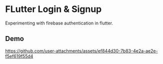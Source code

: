 # FLutter Login & Signup

Experimenting with firebase authentication in flutter.

## Demo
https://github.com/user-attachments/assets/ef844d30-7b83-4e2a-ae2e-f5ef619f55d4
